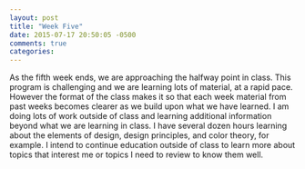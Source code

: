 ```yaml
---
layout: post
title: "Week Five"
date: 2015-07-17 20:50:05 -0500
comments: true
categories: 
---
```

As the fifth week ends, we are approaching the halfway point in class.  This program is challenging and we are learning lots of material, at a rapid pace.  However the format of the class makes it so that each week material from past weeks becomes clearer as we build upon what we have learned.  I am doing lots of work outside of class and learning additional information beyond what we are learning in class.  I have several dozen hours learning about the elements of design, design principles, and color theory, for example.  I intend to continue education outside of class to learn more about topics that interest me or topics I need to review to know them well.